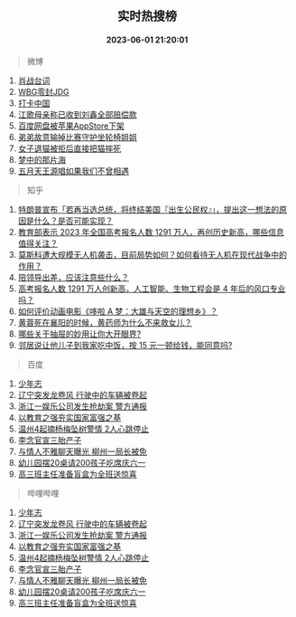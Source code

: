 <div align="center"><h2>实时热搜榜</h2><h4>2023-06-01 21:20:01</h4></div>

> 微博  

1. [肖战台词](https://s.weibo.com/weibo?q=%E8%82%96%E6%88%98%E5%8F%B0%E8%AF%8D&t=31&band_rank=1&Refer=top)<br />
2. [WBG零封JDG](https://s.weibo.com/weibo?q=%23WBG%E9%9B%B6%E5%B0%81JDG%23&t=31&band_rank=2&Refer=top)<br />
3. [打卡中国](https://s.weibo.com/weibo?q=%23%E6%89%93%E5%8D%A1%E4%B8%AD%E5%9B%BD%23&t=31&band_rank=3&Refer=top)<br />
4. [江歌母亲称已收到刘鑫全部赔偿款](https://s.weibo.com/weibo?q=%23%E6%B1%9F%E6%AD%8C%E6%AF%8D%E4%BA%B2%E7%A7%B0%E5%B7%B2%E6%94%B6%E5%88%B0%E5%88%98%E9%91%AB%E5%85%A8%E9%83%A8%E8%B5%94%E5%81%BF%E6%AC%BE%23&t=31&band_rank=4&Refer=top)<br />
5. [百度网盘被苹果AppStore下架](https://s.weibo.com/weibo?q=%23%E7%99%BE%E5%BA%A6%E7%BD%91%E7%9B%98%E8%A2%AB%E8%8B%B9%E6%9E%9CAppStore%E4%B8%8B%E6%9E%B6%23&t=31&band_rank=5&Refer=top)<br />
6. [弟弟故意输掉比赛守护坐轮椅姐姐](https://s.weibo.com/weibo?q=%23%E5%BC%9F%E5%BC%9F%E6%95%85%E6%84%8F%E8%BE%93%E6%8E%89%E6%AF%94%E8%B5%9B%E5%AE%88%E6%8A%A4%E5%9D%90%E8%BD%AE%E6%A4%85%E5%A7%90%E5%A7%90%23&t=31&band_rank=6&Refer=top)<br />
7. [女子退猫被拒后直接把猫摔死](https://s.weibo.com/weibo?q=%23%E5%A5%B3%E5%AD%90%E9%80%80%E7%8C%AB%E8%A2%AB%E6%8B%92%E5%90%8E%E7%9B%B4%E6%8E%A5%E6%8A%8A%E7%8C%AB%E6%91%94%E6%AD%BB%23&t=31&band_rank=7&Refer=top)<br />
8. [梦中的那片海](https://s.weibo.com/weibo?q=%E6%A2%A6%E4%B8%AD%E7%9A%84%E9%82%A3%E7%89%87%E6%B5%B7&t=31&band_rank=8&Refer=top)<br />
9. [五月天王源唱如果我们不曾相遇](https://s.weibo.com/weibo?q=%23%E4%BA%94%E6%9C%88%E5%A4%A9%E7%8E%8B%E6%BA%90%E5%94%B1%E5%A6%82%E6%9E%9C%E6%88%91%E4%BB%AC%E4%B8%8D%E6%9B%BE%E7%9B%B8%E9%81%87%23&t=31&band_rank=9&Refer=top)<br />

> 知乎  

1. [特朗普宣布「若再当选总统，将终结美国『出生公民权』」，提出这一想法的原因是什么？是否可能实现？](https://www.zhihu.com/question/604042043)<br />
2. [教育部表示 2023 年全国高考报名人数 1291 万人，再创历史新高，哪些信息值得关注？](https://www.zhihu.com/question/604181829)<br />
3. [莫斯科遭大规模无人机袭击，目前局势如何？如何看待无人机在现代战争中的作用？](https://www.zhihu.com/question/604170757)<br />
4. [陪领导出差，应该注意些什么？](https://www.zhihu.com/question/48114643)<br />
5. [高考报名人数 1291 万人创新高，人工智能、生物工程会是 4 年后的风口专业吗？](https://www.zhihu.com/theater/10768)<br />
6. [如何评价动画电影《哆啦 A 梦：大雄与天空的理想乡》？](https://www.zhihu.com/question/601904074)<br />
7. [黄蓉死在襄阳的时候，黄药师为什么不来救女儿？](https://www.zhihu.com/question/598195157)<br />
8. [哪些关于抽屉的妙用让你大开眼界?](https://www.zhihu.com/question/601467401)<br />
9. [邻居说让他儿子到我家吃中饭，按 15 元一顿给钱，能同意吗?](https://www.zhihu.com/question/603469319)<br />

> 百度  

1. [少年志](https://www.baidu.com/s?wd=%E5%B0%91%E5%B9%B4%E5%BF%97&sa=fyb_news&rsv_dl=fyb_news)<br />
2. [辽宁突发龙卷风 行驶中的车辆被卷起](https://www.baidu.com/s?wd=%E8%BE%BD%E5%AE%81%E7%AA%81%E5%8F%91%E9%BE%99%E5%8D%B7%E9%A3%8E+%E8%A1%8C%E9%A9%B6%E4%B8%AD%E7%9A%84%E8%BD%A6%E8%BE%86%E8%A2%AB%E5%8D%B7%E8%B5%B7&sa=fyb_news&rsv_dl=fyb_news)<br />
3. [浙江一娱乐公司发生抢劫案 警方通报](https://www.baidu.com/s?wd=%E6%B5%99%E6%B1%9F%E4%B8%80%E5%A8%B1%E4%B9%90%E5%85%AC%E5%8F%B8%E5%8F%91%E7%94%9F%E6%8A%A2%E5%8A%AB%E6%A1%88+%E8%AD%A6%E6%96%B9%E9%80%9A%E6%8A%A5&sa=fyb_news&rsv_dl=fyb_news)<br />
4. [以教育之强夯实国家富强之基](https://www.baidu.com/s?wd=%E4%BB%A5%E6%95%99%E8%82%B2%E4%B9%8B%E5%BC%BA%E5%A4%AF%E5%AE%9E%E5%9B%BD%E5%AE%B6%E5%AF%8C%E5%BC%BA%E4%B9%8B%E5%9F%BA&sa=fyb_news&rsv_dl=fyb_news)<br />
5. [温州4起摘杨梅坠树警情 2人心跳停止](https://www.baidu.com/s?wd=%E6%B8%A9%E5%B7%9E4%E8%B5%B7%E6%91%98%E6%9D%A8%E6%A2%85%E5%9D%A0%E6%A0%91%E8%AD%A6%E6%83%85+2%E4%BA%BA%E5%BF%83%E8%B7%B3%E5%81%9C%E6%AD%A2&sa=fyb_news&rsv_dl=fyb_news)<br />
6. [李念官宣三胎产子](https://www.baidu.com/s?wd=%E6%9D%8E%E5%BF%B5%E5%AE%98%E5%AE%A3%E4%B8%89%E8%83%8E%E4%BA%A7%E5%AD%90&sa=fyb_news&rsv_dl=fyb_news)<br />
7. [与情人不雅聊天曝光 柳州一局长被免](https://www.baidu.com/s?wd=%E4%B8%8E%E6%83%85%E4%BA%BA%E4%B8%8D%E9%9B%85%E8%81%8A%E5%A4%A9%E6%9B%9D%E5%85%89+%E6%9F%B3%E5%B7%9E%E4%B8%80%E5%B1%80%E9%95%BF%E8%A2%AB%E5%85%8D&sa=fyb_news&rsv_dl=fyb_news)<br />
8. [幼儿园摆20桌请200孩子吃席庆六一](https://www.baidu.com/s?wd=%E5%B9%BC%E5%84%BF%E5%9B%AD%E6%91%8620%E6%A1%8C%E8%AF%B7200%E5%AD%A9%E5%AD%90%E5%90%83%E5%B8%AD%E5%BA%86%E5%85%AD%E4%B8%80&sa=fyb_news&rsv_dl=fyb_news)<br />
9. [高三班主任准备盲盒为全班送惊喜](https://www.baidu.com/s?wd=%E9%AB%98%E4%B8%89%E7%8F%AD%E4%B8%BB%E4%BB%BB%E5%87%86%E5%A4%87%E7%9B%B2%E7%9B%92%E4%B8%BA%E5%85%A8%E7%8F%AD%E9%80%81%E6%83%8A%E5%96%9C&sa=fyb_news&rsv_dl=fyb_news)<br />

> 哔哩哔哩  

1. [少年志](https://www.baidu.com/s?wd=%E5%B0%91%E5%B9%B4%E5%BF%97&sa=fyb_news&rsv_dl=fyb_news)<br />
2. [辽宁突发龙卷风 行驶中的车辆被卷起](https://www.baidu.com/s?wd=%E8%BE%BD%E5%AE%81%E7%AA%81%E5%8F%91%E9%BE%99%E5%8D%B7%E9%A3%8E+%E8%A1%8C%E9%A9%B6%E4%B8%AD%E7%9A%84%E8%BD%A6%E8%BE%86%E8%A2%AB%E5%8D%B7%E8%B5%B7&sa=fyb_news&rsv_dl=fyb_news)<br />
3. [浙江一娱乐公司发生抢劫案 警方通报](https://www.baidu.com/s?wd=%E6%B5%99%E6%B1%9F%E4%B8%80%E5%A8%B1%E4%B9%90%E5%85%AC%E5%8F%B8%E5%8F%91%E7%94%9F%E6%8A%A2%E5%8A%AB%E6%A1%88+%E8%AD%A6%E6%96%B9%E9%80%9A%E6%8A%A5&sa=fyb_news&rsv_dl=fyb_news)<br />
4. [以教育之强夯实国家富强之基](https://www.baidu.com/s?wd=%E4%BB%A5%E6%95%99%E8%82%B2%E4%B9%8B%E5%BC%BA%E5%A4%AF%E5%AE%9E%E5%9B%BD%E5%AE%B6%E5%AF%8C%E5%BC%BA%E4%B9%8B%E5%9F%BA&sa=fyb_news&rsv_dl=fyb_news)<br />
5. [温州4起摘杨梅坠树警情 2人心跳停止](https://www.baidu.com/s?wd=%E6%B8%A9%E5%B7%9E4%E8%B5%B7%E6%91%98%E6%9D%A8%E6%A2%85%E5%9D%A0%E6%A0%91%E8%AD%A6%E6%83%85+2%E4%BA%BA%E5%BF%83%E8%B7%B3%E5%81%9C%E6%AD%A2&sa=fyb_news&rsv_dl=fyb_news)<br />
6. [李念官宣三胎产子](https://www.baidu.com/s?wd=%E6%9D%8E%E5%BF%B5%E5%AE%98%E5%AE%A3%E4%B8%89%E8%83%8E%E4%BA%A7%E5%AD%90&sa=fyb_news&rsv_dl=fyb_news)<br />
7. [与情人不雅聊天曝光 柳州一局长被免](https://www.baidu.com/s?wd=%E4%B8%8E%E6%83%85%E4%BA%BA%E4%B8%8D%E9%9B%85%E8%81%8A%E5%A4%A9%E6%9B%9D%E5%85%89+%E6%9F%B3%E5%B7%9E%E4%B8%80%E5%B1%80%E9%95%BF%E8%A2%AB%E5%85%8D&sa=fyb_news&rsv_dl=fyb_news)<br />
8. [幼儿园摆20桌请200孩子吃席庆六一](https://www.baidu.com/s?wd=%E5%B9%BC%E5%84%BF%E5%9B%AD%E6%91%8620%E6%A1%8C%E8%AF%B7200%E5%AD%A9%E5%AD%90%E5%90%83%E5%B8%AD%E5%BA%86%E5%85%AD%E4%B8%80&sa=fyb_news&rsv_dl=fyb_news)<br />
9. [高三班主任准备盲盒为全班送惊喜](https://www.baidu.com/s?wd=%E9%AB%98%E4%B8%89%E7%8F%AD%E4%B8%BB%E4%BB%BB%E5%87%86%E5%A4%87%E7%9B%B2%E7%9B%92%E4%B8%BA%E5%85%A8%E7%8F%AD%E9%80%81%E6%83%8A%E5%96%9C&sa=fyb_news&rsv_dl=fyb_news)<br />
